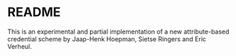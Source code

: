 # README #

This is an experimental and partial implementation of a new attribute-based credential scheme by Jaap-Henk Hoepman, Sietse Ringers and Eric Verheul.